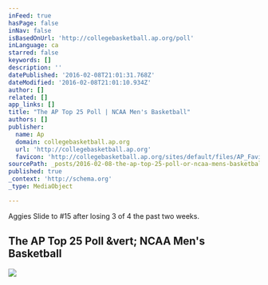 ```yaml
---
inFeed: true
hasPage: false
inNav: false
isBasedOnUrl: 'http://collegebasketball.ap.org/poll'
inLanguage: ca
starred: false
keywords: []
description: ''
datePublished: '2016-02-08T21:01:31.768Z'
dateModified: '2016-02-08T21:01:10.934Z'
author: []
related: []
app_links: []
title: "The AP Top 25 Poll | NCAA Men's Basketball"
authors: []
publisher:
  name: Ap
  domain: collegebasketball.ap.org
  url: 'http://collegebasketball.ap.org'
  favicon: 'http://collegebasketball.ap.org/sites/default/files/AP_Favicon_2.png'
sourcePath: _posts/2016-02-08-the-ap-top-25-poll-or-ncaa-mens-basketball.md
published: true
_context: 'http://schema.org'
_type: MediaObject

---
```

Aggies Slide to \#15 after losing 3 of 4 the past two weeks.

<article style=""><h1>The AP Top 25 Poll &amp;vert; NCAA Men's Basketball</h1><img src="http://collegebasketball.ap.org/sites/default/files/styles/ap_poll_logo/public/kansas-jayhawks.png?itok=kahitlJq" /></article>
